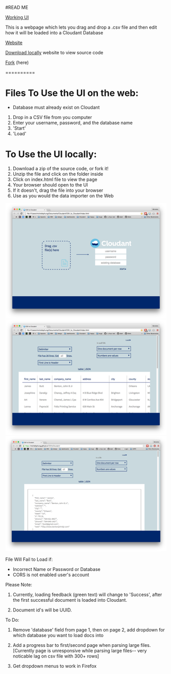 #READ ME

[Working UI](https://michellephung.github.io/CSVtoCloudant/)  

This is a webpage which lets you drag and drop a .csv file and then edit how it will be loaded into a Cloudant Database

[Website](https://michellephung.github.io/CSVtoCloudant/)

[Download locally](https://github.com/michellephung/CSVtoCloudant) website to view source code

[Fork](https://github.com/michellephung/CSVtoCloudant) (here)

==========

# Files To Use the UI on the web:

- Database must already exist on Cloudant
1. Drop in a CSV file from you computer
2. Enter your username, password, and the database name
3. 'Start'
4. 'Load'  

# To Use the UI locally:  
1. Download a zip of the source code, or fork it!
1. Unzip the file and click on the folder inside
1. Click on index.html file to view the page
2. Your browser should open to the UI
3. If it doesn't, drag the file into your browser
4. Use as you would the data importer on the Web

[<img src="screenshots/FrontPage.png">](https://michellephung.github.io/CSVtoCloudant/)
[<img src="screenshots/SecondPage.png">](https://michellephung.github.io/CSVtoCloudant/)
[<img src="screenshots/jsonview.png">](https://michellephung.github.io/CSVtoCloudant/)

File Will Fail to Load if:    
- Incorrect Name or Password or Database  
- CORS is not enabled user's account

Please Note:

1. Currently, loading feedback (green text) will change to 'Success', after the first successful document is loaded into Cloudant. 

2. Document id's will be UUID.

To Do:   

1. Remove 'database' field from page 1, then on page 2, add dropdown for which database you want to load docs into  

4. Add a progress bar to first/second page when parsing large files. [Currently page is unresponsive while parsing large files-- very noticable lag on csv file with 300+ rows]  

5. Get dropdown menus to work in Firefox

